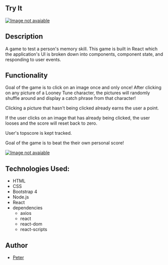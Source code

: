 ## Try It
[![Image not avaiable](https://media.giphy.com/media/3o6nV5YXpVm1ZFTGbS/giphy.gif)](https://sheltered-scrubland-55185.herokuapp.com/)

## Description
A game to test a person's memory skill. This game is built in React which the application's UI is broken down into components, component state, and responding to user events.

## Functionality
Goal of the game is to click on an image once and only once! After clicking on any picture of a Looney Tune character, the pictures will randomly shuffle around and display  a catch phrase from that character!

Clicking a picture that hasn't being clicked already earns the user a point.

 If the user clicks on an image that has already being clicked, the user looses and the score will reset back to zero.

 User's topscore is kept tracked.

 Goal of the game is to beat the their own personal score!

 [![Image not avaiable](https://vignette.wikia.nocookie.net/looneytunes/images/e/e1/All.jpg/revision/latest/scale-to-width-down/260?cb=20150313020828)](https://sheltered-scrubland-55185.herokuapp.com/)

## Technologies Used:
* HTML
* CSS
* Bootstrap 4
* Node.js
* React
* dependencies
  * axios
  * react
  * react-dom
  * react-scripts

## Author
+ [Peter](https://github.com/ptpeck357)
